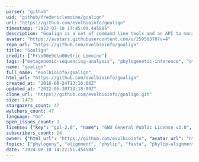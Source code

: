 ```yaml
---
parser: "github"
uid: "github/fredericlemoine/goalign"
url: "https://github.com/evolbioinfo/goalign"
timestamp: "2022-07-18 17:45:09.445885"
description: "Goalign is a set of command line tools and an API to manipulate multiple alignments. It is implemented in Go language."
avatar: "https://avatars.githubusercontent.com/u/25950370?v=4"
repo_url: "https://github.com/evolbioinfo/goalign"
title: "Goalign"
credit: ["Fr\u00e9d\u00e9ric Lemoine"]
tags: ["metagenomic-sequencing-analysis", "phylogenetic-inference", "other"]
name: "goalign"
full_name: "evolbioinfo/goalign"
html_url: "https://github.com/evolbioinfo/goalign"
created_at: "2016-08-24T13:16:06Z"
updated_at: "2022-05-30T13:18:09Z"
clone_url: "https://github.com/evolbioinfo/goalign.git"
size: 1473
stargazers_count: 47
watchers_count: 47
language: "Go"
open_issues_count: 2
license: {"key": "gpl-2.0", "name": "GNU General Public License v2.0", "spdx_id": "GPL-2.0", "url": "https://api.github.com/licenses/gpl-2.0", "node_id": "MDc6TGljZW5zZTg="}
subscribers_count: 14
owner: {"html_url": "https://github.com/evolbioinfo", "avatar_url": "https://avatars.githubusercontent.com/u/25950370?v=4", "login": "evolbioinfo", "type": "Organization"}
topics: ["phylogeny", "alignment", "phylip", "fasta", "phylip-alignment", "nexus"]
date: "2024-08-10 14:22:51.454504"
---
```

